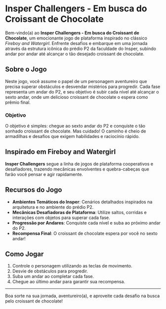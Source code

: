 # Insper Challengers - Em busca do Croissant de Chocolate

Bem-vindo(a) ao **Insper Challengers - Em busca do Croissant de Chocolate**, um emocionante jogo de plataforma inspirado no clássico *Fireboy and Watergirl*. Enfrente desafios e embarque em uma jornada através da estrutura icônica do prédio P2 da faculdade do Insper, subindo andar por andar até alcançar o tão desejado croissant de chocolate.

## Sobre o Jogo

Neste jogo, você assume o papel de um personagem aventureiro que precisa superar obstáculos e desvendar mistérios para progredir. Cada fase representa um andar do P2, e seu objetivo é subir cada nível até alcançar o sexto andar, onde um delicioso croissant de chocolate o espera como prêmio final.

### Objetivo

O objetivo é simples: chegue ao sexto andar do P2 e conquiste o tão sonhado croissant de chocolate. Mas cuidado! O caminho é cheio de armadilhas e desafios que exigem habilidades e raciocínio rápido.

## Inspirado em Fireboy and Watergirl

**Insper Challengers** segue a linha de jogos de plataforma cooperativos e desafiadores, trazendo mecânicas envolventes e quebra-cabeças que farão você pensar e agir rapidamente.

## Recursos do Jogo

- **Ambientes Temáticos do Insper**: Cenários detalhados inspirados na arquitetura e no ambiente do prédio P2.
- **Mecânicas Desafiadoras de Plataforma**: Utilize saltos, corridas e interações com objetos para superar cada fase.
- **Progressão por Andares**: Conquiste cada nível e suba ao próximo andar do P2.
- **Recompensa Final**: O croissant de chocolate espera por você no sexto andar!

## Como Jogar

1. Controle o personagem utilizando as teclas de movimento.
2.  Desvie de obstáculos para progredir.
3. Suba um andar ao completar cada fase.
4. Chegue ao último andar para garantir sua recompensa.



---

Boa sorte na sua jornada, aventureiro(a), e aproveite cada desafio na busca pelo croissant de chocolate!
